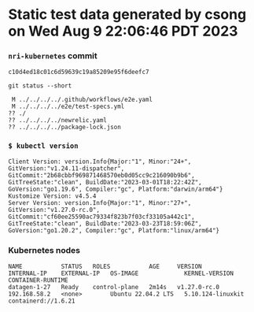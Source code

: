 # Static test data generated by csong on Wed Aug  9 22:06:46 PDT 2023

### `nri-kubernetes` commit
```
c10d4ed18c01c6d59639c19a85209e95f6deefc7
```

`git status --short`

```
 M ../../../../.github/workflows/e2e.yaml
 M ../../../../e2e/test-specs.yml
?? ./
?? ../../../../newrelic.yaml
?? ../../../../package-lock.json
```

### `$ kubectl version`
```
Client Version: version.Info{Major:"1", Minor:"24+", GitVersion:"v1.24.11-dispatcher", GitCommit:"2b68cbbf969871468570eb0d05cc9c216090b9b6", GitTreeState:"clean", BuildDate:"2023-03-01T18:22:42Z", GoVersion:"go1.19.6", Compiler:"gc", Platform:"darwin/arm64"}
Kustomize Version: v4.5.4
Server Version: version.Info{Major:"1", Minor:"27+", GitVersion:"v1.27.0-rc.0", GitCommit:"cf60ee25590ac79334f823b7f03cf33105a442c1", GitTreeState:"clean", BuildDate:"2023-03-23T18:59:06Z", GoVersion:"go1.20.2", Compiler:"gc", Platform:"linux/arm64"}
```

### Kubernetes nodes
```
NAME           STATUS   ROLES           AGE     VERSION        INTERNAL-IP    EXTERNAL-IP   OS-IMAGE             KERNEL-VERSION      CONTAINER-RUNTIME
datagen-1-27   Ready    control-plane   2m14s   v1.27.0-rc.0   192.168.58.2   <none>        Ubuntu 22.04.2 LTS   5.10.124-linuxkit   containerd://1.6.21
```
